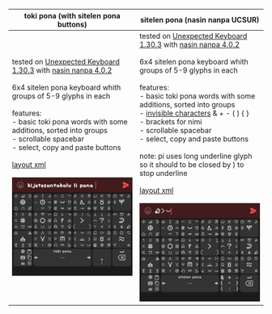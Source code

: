 |toki pona (with sitelen pona buttons)|sitelen pona (nasin nanpa UCSUR)|
|-|-|
|tested on [Unexpected Keyboard 1.30.3](https://github.com/Julow/Unexpected-Keyboard/releases/tag/1.30.3) with [nasin nanpa 4.0.2](https://github.com/etbcor/nasin-nanpa/releases/tag/n4.0.2)<br><br>6x4 sitelen pona keyboard whith groups of 5-9 glyphs in each<br><br>features:<br>- basic toki pona words with some additions, sorted into groups<br>- scrollable spacebar<br>- select, copy and paste buttons<br><br>[layout xml](sitelen-toki-pona.xml)<br><br>![](screenshots/sitelen-toki-pona.png)|tested on [Unexpected Keyboard 1.30.3](https://github.com/Julow/Unexpected-Keyboard/releases/tag/1.30.3) with [nasin nanpa 4.0.2](https://github.com/etbcor/nasin-nanpa/releases/tag/n4.0.2)<br><br>6x4 sitelen pona keyboard whith groups of 5-9 glyphs in each<br><br>features:<br>- basic toki pona words with some additions, sorted into groups<br>- [invisible characters](https://github.com/etbcor/nasin-nanpa?tab=readme-ov-file#ligatures) & + - ( ) { }<br>- brackets for nimi<br>- scrollable spacebar<br>- select, copy and paste buttons<br><br>note: pi uses long underline glyph so it should to be closed by ) to stop underline<br><br>[layout xml](sitelen-pona-nasin-nanpa-ucsur.xml)<br><br>![](screenshots/sitelen-pona-nasin-nanpa-ucsur.png)<br>|
